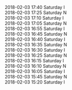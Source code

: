 2018-02-03 17:40 Saturday  I  
2018-02-03 17:25 Saturday  N  
2018-02-03 17:10 Saturday  I  
2018-02-03 17:05 Saturday  N  
2018-02-03 16:55 Saturday  I  
2018-02-03 16:45 Saturday  N  
2018-02-03 16:40 Saturday  I  
2018-02-03 16:35 Saturday  N  
2018-02-03 16:30 Saturday  I  
2018-02-03 16:25 Saturday  N  
2018-02-03 16:15 Saturday  I  
2018-02-03 16:10 Saturday  N  
2018-02-03 16:05 Saturday  I  
2018-02-03 15:45 Saturday  N  
2018-02-03 15:20 Saturday  I  
